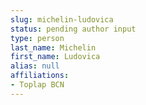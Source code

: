 ```yaml
---
slug: michelin-ludovica
status: pending author input
type: person
last_name: Michelin
first_name: Ludovica
alias: null
affiliations:
- Toplap BCN
---
```




